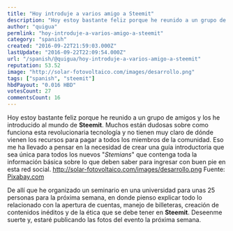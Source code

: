 ```yaml
---
title: "Hoy introduje a varios amigo a Steemit"
description: "Hoy estoy bastante feliz porque he reunido a un grupo de amigos y los he introducido al mundo de **Steemit**. Muchos están dudosas sobre como funciona..."
author: "quigua"
permlink: "hoy-introduje-a-varios-amigo-a-steemit"
category: "spanish"
created: "2016-09-22T21:59:03.000Z"
lastUpdate: "2016-09-22T22:09:54.000Z"
url: "/spanish/@quigua/hoy-introduje-a-varios-amigo-a-steemit"
reputation: 53.52
image: "http://solar-fotovoltaico.com/images/desarrollo.png"
tags: ["spanish", "steemit"]
hbdPayout: "0.016 HBD"
votesCount: 27
commentsCount: 16
---
```


Hoy estoy bastante feliz porque he reunido a un grupo de amigos y los he introducido al mundo de **Steemit**.
Muchos están dudosas sobre como funciona esta revolucionaria tecnología y no tienen muy claro de dónde vienen los recursos para pagar a todos los miembros de la comunidad. 
Eso me ha llevado a pensar en la necesidad de crear una guía introductoria que sea única para todos los nuevos "*Stemians*" que contenga toda la información básica sobre lo que deben saber para ingresar con buen pie en esta red social. 
http://solar-fotovoltaico.com/images/desarrollo.png
Fuente: [Pixabay.com](http://Pixabay.com)


De allí que he organizado un seminario en una universidad para unas 25 personas para la próxima semana,  en donde pienso explicar todo lo relacionado con la apertura de cuentas, manejo de billeteras, creación de  contenidos inéditos y de la ética que se debe tener en **Steemit**. 
Deseenme suerte y, estaré publicando las fotos del evento la próxima semana.